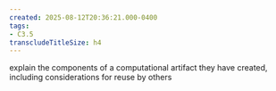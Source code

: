 ```yaml
---
created: 2025-08-12T20:36:21.000-0400
tags:
- C3.5
transcludeTitleSize: h4
---
```


explain the components of a computational artifact they have created, including considerations for reuse by others